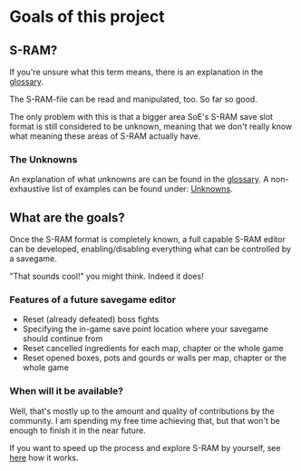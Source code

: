 # Goals of this project

## S-RAM?
If you're unsure what this term means, there is an explanation in the <a href=glossary>glossary</a>.

The S-RAM-file can be read and manipulated, too. So far so good.

The only problem with this is that a bigger area SoE's S-RAM save slot format is still considered to be unknown, meaning that we don't really know what meaning these areas of S-RAM actually have.

### The Unknowns
An explanation of what unknowns are can be found in the <a href=glossary>glossary</a>.
A non-exhaustive list of examples can be found under: <a href=unknowns>Unknowns</a>.

## What are the goals?
Once the S-RAM format is completely known, a full capable S-RAM editor can be developed, enabling/disabling everything what can be controlled by a savegame.

"That sounds cool!" you might think. Indeed it does!

### Features of a future savegame editor
* Reset (already defeated) boss fights
* Specifying the in-game save point location where your savegame should continue from
* Reset cancelled ingredients for each map, chapter or the whole game
* Reset opened boxes, pots and gourds or walls per map, chapter or the whole game

### When will it be available?

Well, that's mostly up to the amount and quality of contributions by the community.
I am spending my free time achieving that, but that won't be enough to finish it in the near future.

If you want to speed up the process and explore S-RAM by yourself, see <a href=exploring>here</a> how it works.